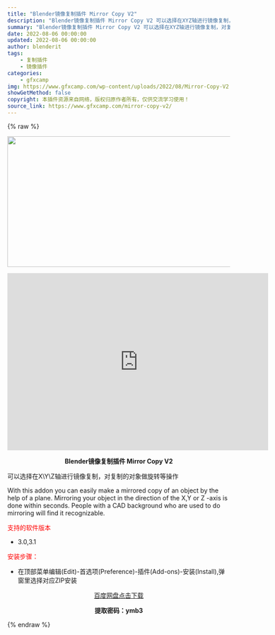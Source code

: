```yaml
---
title: "Blender镜像复制插件 Mirror Copy V2"
description: "Blender镜像复制插件 Mirror Copy V2 可以选择在XYZ轴进行镜像复制，对复制的对象做旋转等操作 With this addon you can easily make a mi..."
summary: "Blender镜像复制插件 Mirror Copy V2 可以选择在XYZ轴进行镜像复制，对复制的对象做旋转等操作 With this addon you can easily make a mi..."
date: 2022-08-06 00:00:00
updated: 2022-08-06 00:00:00
author: blenderit
tags: 
    - 复制插件
    - 镜像插件
categories:
    - gfxcamp
img: https://www.gfxcamp.com/wp-content/uploads/2022/08/Mirror-Copy-V2.jpg
showGetMethod: false
copyright: 本插件资源来自网络，版权归原作者所有，仅供交流学习使用！
source_link: https://www.gfxcamp.com/mirror-copy-v2/
---
```


{% raw %}
<div><p><img decoding="async" class="aligncenter size-full wp-image-105710" src="https://www.gfxcamp.com/wp-content/uploads/2022/08/Mirror-Copy-V2.jpg" data-src="https://www.gfxcamp.com/wp-content/uploads/2022/08/Mirror-Copy-V2.jpg" alt="" width="590" height="295" data-srcset="https://www.gfxcamp.com/wp-content/uploads/2022/08/Mirror-Copy-V2.jpg 590w, https://www.gfxcamp.com/wp-content/uploads/2022/08/Mirror-Copy-V2-150x75.jpg 150w" data-sizes="(max-width: 590px) 100vw, 590px"></p><p style="text-align: center;"><strong><iframe loading="lazy" src="https://player.youku.com/embed/XNTg5MjU3NTIwNA==" width="590" height="400" frameborder="0" allowfullscreen="allowfullscreen" data-mce-fragment="1"></iframe></strong></p><p style="text-align: center;"><strong>Blender镜像复制插件 Mirror Copy V2</strong></p><p>可以选择在X\Y\Z轴进行镜像复制，对复制的对象做旋转等操作</p><p>With this addon you can easily make a mirrored copy of an object by the help of a plane. Mirroring your object in the direction of the X,Y or Z -axis is done within seconds. People with a CAD background who are used to do mirroring will find it recognizable.</p><p><span style="color: #ff0000;">支持的软件版本</span></p><ul>
<li>3.0,3.1</li>
</ul><p><span style="color: #ff0000;">安装步骤：</span></p><ul>
<li>在顶部菜单编辑(Edit)-首选项(Preference)-插件(Add-ons)-安装(Install),弹窗里选择对应ZIP安装</li>
</ul><p style="text-align: center;"><a class="maxbutton-3 maxbutton maxbutton-baidu" target="_blank" rel="noopener" href="https://pan.baidu.com/s/1d_Vu-nACSXq0nxs_bYhozg?pwd=ymb3"><span class="mb-text">百度网盘点击下载</span></a></p><p style="text-align: center;"><strong>提取密码：ymb3</strong></p></div>
<div style="display: none">gfxcamp</div>
{% endraw %}